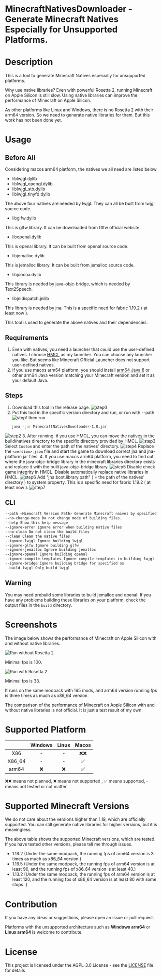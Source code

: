 # MinecraftNativesDownloader - Generate Minecraft Natives Especially for Unsupported Platforms.

# Description

This is a tool to generate Minecraft Natives especially for unsupported platforms.

Why use native libraries? Even with powerful Rosetta 2, running Minecraft on Apple Silicon is still slow. Using native libraries can improve the performance of Minecraft on Apple Silicon.

As other platforms like Linux and Windows, there is no Rosetta 2 with their arm64 version. So we need to generate native libraries for them. But this work has not been done yet.

# Usage

## Before All

Considering macos arm64 platform, the natives we all need are listed below

- liblwjgl.dylib 
- liblwjgl_opengl.dylib
- liblwjgl_stb.dylib
- liblwjgl_tinyfd.dylib

The above four natives are needed by lwjgl. They can all be built from lwjgl source code.

- libglfw.dylib

This is glfw library. It can be downloaded from Glfw official website.

- libopenal.dylib

This is openal library. It can be built from openal source code.

- libjemalloc.dylib

This is jemalloc library. It can be built from jemalloc source code.

- libjcocoa.dylib

This library is needed by java-objc-bridge, which is needed by Text2Speech.

- libjnidispatch.jnilib

This library is needed by jna. This is a specific need for fabric 1.19.2 ( at least now ).

This tool is used to generate the above natives and their dependencies.

## Requirements

1. Even with natives, you need a launcher that could use the user-defined natives. I choose [HMCL](https://github.com/huanghongxun/HMCL) as my launcher. You can choose any launcher you like. But seems like Minecraft Official Launcher does not support user-defined natives.
2. If you use macos arm64 platform, you should install [arm64 Java 8](https://www.azul.com/downloads/) or other arm64 Java version matching your Minecraft version and set it as your default Java.

## Steps

1. Download this tool in the release page.
![step0](step0.png)
2. Put this tool in the specific version directory and run, or run with --path <Miencraft Version Path>
![step1](step1.jpg)
then run
```bash
   java -jar MinecraftNativesDownloader-1.0.jar
```
![step2](step2.jpg)
3. After running, if you use HMCL, you can move the natives in the build/natives directory to the specific directory provided by HMCL.
![step3](step3.jpg)
Select `Custom` and enter the path of the natives' directory.
![step4](step4.png)
Replace the `<version>.json` file and start the game to download correct jna and jna-platform jar files.
4. If you use macos arm64 platform, you need to find out where the java-objc-bridge library in the minecraft libraries directory exists and replace it with the built java-objc-bridge library.
![step5](step5.png)
Disable check game integrity in HMCL. Disable automatically replace native libraries in HMCL.
![step6](step6.png)
Add "jna.boot.library.path" ( = the path of the natives' directory ) to system property. This is a specific need for fabric 1.19.2 ( at least now ).
![step7](step7.png)

## CLI

```bash
--path <Miencraft Version Path> Generate Minecraft naives by specified Minecraft version path
--no-change-mode Do not change mode of building files.
--help Show this help message
--ignore-error Ignore error when building native files
--no-clean Do not clean the build files
--clean Clean the native files
--ignore-lwjgl Ignore building lwjgl
--ignore-glfw Ignore building glfw
--ignore-jemalloc Ignore building jemalloc
--ignore-openal Ignore building openal
--ignore-compile-templates Ignore compile-templates in building lwjgl
--ignore-bridge Ignore building bridge for specified os
--build-lwjgl Only build lwjgl
```

## Warning

You may need prebuild some libraries to build jemalloc and openal. If you have any problems building these libraries on your platform, check the output files in the `build` directory.

# Screenshots

The image below shows the performance of Minecraft on Apple Silicon with and without native libraries.

![Run without Rosetta 2](macos_arm64.png)

Minimal fps is 100.

![Run with Rosetta 2](macos_x86_64.png)

Minimal fps is 33.

It runs on the same modpack with 165 mods, and arm64 version running fps is three times as much as x86_64 version.

The comparison of the performance of Minecraft on Apple Silicon with and without native libraries is not official. It is just a test result of my own.

# Supported Platform

|        | Windows | Linux | Macos |
|:------:|:-------:|:-----:|:-----:|
|  X86   |    -    |   -   |  ❌❌   |
| X86_64 |    -    |   -   |   ✅   |
| arm64  |    ❌    |   ❌   |   ✅   |

❌❌ means not planned,
❌ means not supported , ✅ means supported, - means not tested or not matter.

# Supported Minecraft Versions

We do not care about the versions higher than 1.19, which are officially supported. You can still generate native libraries for higher versions, but it is meaningless.

The above table shows the supported Minecraft versions, which are tested.
If you have tested other versions, please tell me through issues.

- 1.18.2 (Under the same modpack, the running fps of arm64 version is 3 times as much as x86_64 version.)
- 1.16.5 (Under the same modpack, the running fps of arm64 version is at least 90, and the running fps of x86_64 version is at least 40.)
- 1.13.2 (Under the same modpack, the running fps of arm64 version is at least 120, and the running fps of x86_64 version is at least 80 with some stops. )

# Contribution

If you have any ideas or suggestions, please open an issue or pull request.

Platforms with the unsupported architecture such as **Windows arm64** or **Linux arm64** is welcome to contribute.

# License

This project is licensed under the AGPL-3.0 License - see the [LICENSE](LICENSE) file for details